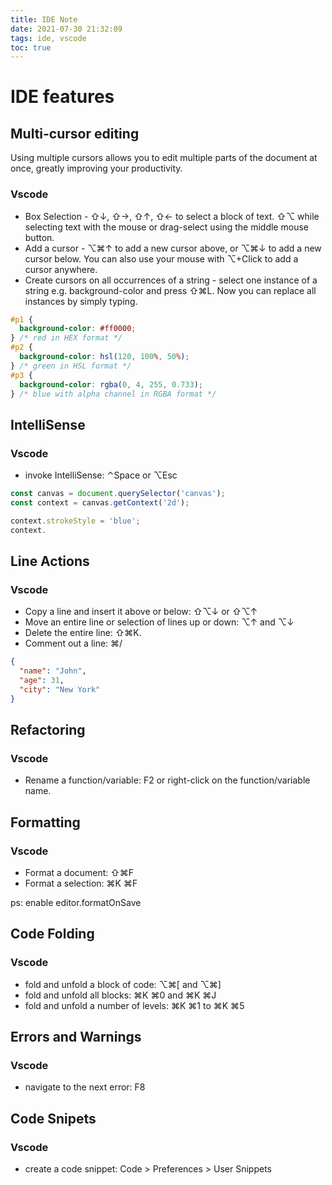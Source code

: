 ```yaml
---
title: IDE Note
date: 2021-07-30 21:32:09
tags: ide, vscode
toc: true
---
```


# IDE features

## Multi-cursor editing

Using multiple cursors allows you to edit multiple parts of the document at once, greatly improving your productivity.

### Vscode

- Box Selection - ⇧↓, ⇧→, ⇧↑, ⇧← to select a block of text. ⇧⌥ while selecting text with the mouse or drag-select using the middle mouse button.
- Add a cursor - ⌥⌘↑ to add a new cursor above, or ⌥⌘↓ to add a new cursor below. You can also use your mouse with ⌥+Click to add a cursor anywhere.
- Create cursors on all occurrences of a string - select one instance of a string e.g. background-color and press ⇧⌘L. Now you can replace all instances by simply typing.

```css
#p1 {
  background-color: #ff0000;
} /* red in HEX format */
#p2 {
  background-color: hsl(120, 100%, 50%);
} /* green in HSL format */
#p3 {
  background-color: rgba(0, 4, 255, 0.733);
} /* blue with alpha channel in RGBA format */
```

## IntelliSense

### Vscode

- invoke IntelliSense: ⌃Space or ⌥Esc

```javascript
const canvas = document.querySelector('canvas');
const context = canvas.getContext('2d');

context.strokeStyle = 'blue';
context.
```

## Line Actions

### Vscode

- Copy a line and insert it above or below: ⇧⌥↓ or ⇧⌥↑
- Move an entire line or selection of lines up or down: ⌥↑ and ⌥↓
- Delete the entire line: ⇧⌘K.
- Comment out a line: ⌘/

```json
{
  "name": "John",
  "age": 31,
  "city": "New York"
}
```

## Refactoring

### Vscode

- Rename a function/variable: F2 or right-click on the function/variable name.

## Formatting

### Vscode

- Format a document: ⇧⌘F
- Format a selection: ⌘K ⌘F

ps: enable editor.formatOnSave

## Code Folding

### Vscode

- fold and unfold a block of code: ⌥⌘[ and ⌥⌘]
- fold and unfold all blocks: ⌘K ⌘0 and ⌘K ⌘J
- fold and unfold a number of levels: ⌘K ⌘1 to ⌘K ⌘5

## Errors and Warnings

### Vscode

- navigate to the next error: F8

## Code Snipets

### Vscode

- create a code snippet: Code > Preferences > User Snippets